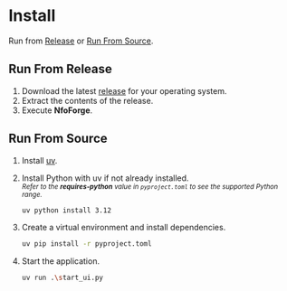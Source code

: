 # Install

Run from [Release](#run-from-release) or [Run From Source](#run-from-source).

## Run From Release

1. Download the latest [release](https://github.com/jesterr0/NfoForge/releases) for your operating system.
2. Extract the contents of the release.
3. Execute **NfoForge**.

## Run From Source

1. Install [uv](https://docs.astral.sh/uv/getting-started/installation/).

2. Install Python with uv if not already installed.  
   <small>_Refer to the **requires-python** value in `pyproject.toml` to see the supported Python range._</small>

    ```sh
    uv python install 3.12
    ```

3. Create a virtual environment and install dependencies.

    ```sh
    uv pip install -r pyproject.toml
    ```

4. Start the application.

    ```sh
    uv run .\start_ui.py
    ```
